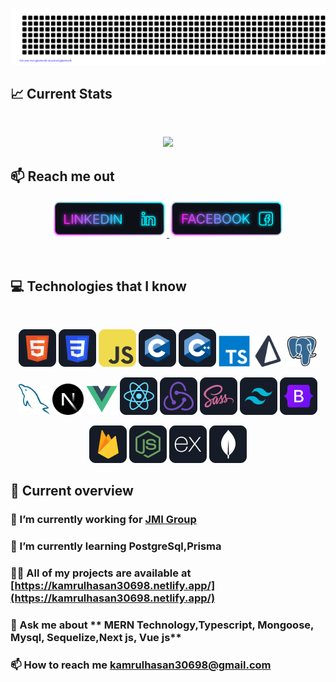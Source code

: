 [![Linkedin](https://raw.githubusercontent.com/skhasancse18344/skhasancse18344/master/gitartwork.svg)](https://www.linkedin.com/in/kamrul-hasan30)

<!-- ![MasterHead](https://jayamwebsolutions.com/img/website.gif) -->

## :chart_with_upwards_trend: Current Stats

<br />
<p align="center">
  <img width="60%" src="https://github-readme-streak-stats.herokuapp.com?user=skhasancse18344&theme=react&hide_border=true&background=0D1117&stroke=0D1117&fire=FF1CF7&sideLabels=00F0FF&currStreakNum=FF1CF7&ring=FF1CF7&currStreakLabel=FF1CF7&sideNums=00F0FF" />
</p>

## :mailbox: Reach me out

<p align="center">
  <a href="https://www.linkedin.com/in/kamrul-hasan30/" target="_blank">
    <img height="60" src="https://github.com/skhasancse18344/skhasancse18344/blob/main/images/icons/Linkedin.png" alt="LinkedIn"/>
  </a>
  <a href="https://www.facebook.com/frow.zy.7/" target="_blank">
    <img height="60" src="https://github.com/skhasancse18344/skhasancse18344/blob/main/images/icons/Facebook.png" alt="Facebook"/>
  </a>
  <!-- Add more icons as needed below -->
</p>

<br />

## :computer: Technologies that I know

<br>
<p align="center">
  <img src="https://github.com/skhasancse18344/skhasancse18344/blob/main/images/icons/HTML.png"/>
  <img src="https://github.com/skhasancse18344/skhasancse18344/blob/main/images/icons/css.png"/>
  <img src="https://github.com/skhasancse18344/skhasancse18344/blob/main/images/icons/JavaScript.png"/>
  <img src="https://github.com/skhasancse18344/skhasancse18344/blob/main/images/icons/c.png"/>
  <img src="https://github.com/skhasancse18344/skhasancse18344/blob/main/images/icons/cpp.png"/>
  <img src="https://raw.githubusercontent.com/devicons/devicon/master/icons/typescript/typescript-original.svg" alt="typescript" width="50" height="50"/>
  <img src="https://raw.githubusercontent.com/devicons/devicon/master/icons/prisma/prisma-original.svg" alt="prisma" width="50" height="50"/>
  <img src="https://raw.githubusercontent.com/devicons/devicon/master/icons/postgresql/postgresql-original.svg" alt="postgresql" width="50" height="50"/>
</p>

<p align="center">
  <img src="https://raw.githubusercontent.com/devicons/devicon/master/icons/mysql/mysql-original.svg" alt="sql" width="50" height="50"/>
  <img src="https://raw.githubusercontent.com/devicons/devicon/master/icons/nextjs/nextjs-original.svg" alt="nextjs" width="50" height="50"/>
  <img src="https://raw.githubusercontent.com/devicons/devicon/master/icons/vuejs/vuejs-original.svg" alt="vuejs" width="50" height="50"/>
  <img src="https://github.com/skhasancse18344/skhasancse18344/blob/main/images/icons/react.png"/>
  <img src="https://github.com/skhasancse18344/skhasancse18344/blob/main/images/icons/redux.png"/>
  <img src="https://github.com/skhasancse18344/skhasancse18344/blob/main/images/icons/sass.png"/>
  <img src="https://github.com/skhasancse18344/skhasancse18344/blob/main/images/icons/tailwind.png"/>
  <img src="https://github.com/skhasancse18344/skhasancse18344/blob/main/images/icons/Bootsrap.png"/>
</p>

<p align="center">
  <img src="https://github.com/skhasancse18344/skhasancse18344/blob/main/images/icons/firebase.png"/>
  <img src="https://github.com/skhasancse18344/skhasancse18344/blob/main/images/icons/node.png"/>
  <img src="https://github.com/skhasancse18344/skhasancse18344/blob/main/images/icons/express.png"/>
  <img src="https://github.com/skhasancse18344/skhasancse18344/blob/main/images/icons/mongo.png"/>
</p>

## :eyes: Current overview

### 🔭 I’m currently working for [JMI Group](https://www.jmigroup-bd.com/)

### 🌱 I’m currently learning **PostgreSql,Prisma**

### 👨‍💻 All of my projects are available at [https://kamrulhasan30698.netlify.app/](https://kamrulhasan30698.netlify.app/)

### 💬 Ask me about ** MERN Technology,Typescript, Mongoose, Mysql, Sequelize,Next js, Vue js**

### 📫 How to reach me **kamrulhasan30698@gmail.com**

<!-- <p><img align="left" src="https://github-readme-stats.vercel.app/api/top-langs?username=skhasancse18344&show_icons=true&locale=en&layout=compact" alt="skhasancse18344" /></p>

<p>&nbsp;<img align="center" src="https://github-readme-stats.vercel.app/api?username=skhasancse18344&show_icons=true&locale=en" alt="skhasancse18344" /></p>

<p><img align="center" src="https://github-readme-streak-stats.herokuapp.com/?user=skhasancse18344&" alt="skhasancse18344" /></p> -->
